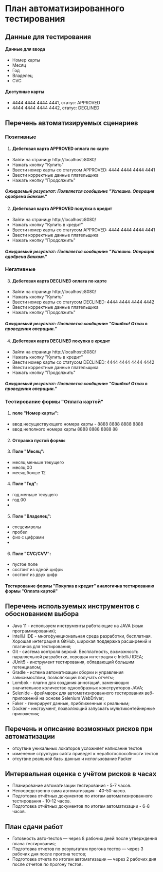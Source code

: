 # **План автоматизированного тестирования**

## Данные для тестирования
#### Данные для ввода
* Номер карты
* Месяц
* Год
* Владелец
* CVC

#### Доступные карты
* 4444 4444 4444 4441, статус: APPROVED
* 4444 4444 4444 4442, статус: DECLINED

## Перечень автоматизируемых сценариев
### Позитивные
1. #### Дебетовая карта APPROVED оплата по карте
* Зайти на страницу http://localhost:8080/
* Нажать кнопку "Купить"
* Ввести номер карты со статусом APPROVED: 4444 4444 4444 4441
* Ввести корректные данные плательщика
* Нажать кнопку "Продолжить"

##### Ожидаемый результат: Появляется сообщение "Успешно. Операция одобрена Банком."
2. #### Дебетовая карта APPROVED покупка в кредит
* Зайти на страницу http://localhost:8080/
* Нажать кнопку "Купить в кредит"
* Ввести номер карты со статусом APPROVED: 4444 4444 4444 4441
* Ввести корректные данные плательщика
* Нажать кнопку "Продолжить"

##### Ожидаемый результат: Появляется сообщение "Успешно. Операция одобрена Банком."
### Негативные

3. #### Дебетовая карта DECLINED оплата по карте
* Зайти на страницу http://localhost:8080/
* Нажать кнопку "Купить"
* Ввести номер карты со статусом DECLINED: 4444 4444 4444 4442
* Ввести корректные данные плательщика
* Нажать кнопку "Продолжить"

##### Ожидаемый результат: Появляется сообщение "Ошибка! Отказ в проведении операции."

4. #### Дебетовая карта DECLINED покупка в кредит
* Зайти на страницу http://localhost:8080/
* Нажать кнопку "Купить в кредит"
* Ввести номер карты со статусом DECLINED: 4444 4444 4444 4442
* Ввести корректные данные плательщика
* Нажать кнопку "Продолжить"

##### Ожидаемый результат: Появляется сообщение "Ошибка! Отказ в проведении операции."


### Тестирование формы "Оплата картой"

1. #### поле "Номер карты":
* ввод несуществующего номера карты - 8888 8888 8888 8888
* ввод неполного номера карты 8888 8888 8888 88

2. ####  Отправка пустой формы

3. ####  Поле "Месяц":
* месяц меньше текущего
* месяц 00
* месяц болше 12

4. #### Поле "Год":
* год меньше текущего
* год 00
* 
5. #### Поле "Владелец":
* спецсимволы
* пробел
* фио с цифрами
* 
6. #### Поле "CVC/CVV":
* пустое поле
* состоит из одной цифры
* состоит из двух цифр

#### Тестирование формы "Покупка в кредит" аналогична тестированию формы "Оплата картой"

## Перечень используемых инструментов с обоснованием выбора
* Java 11 - используем инструменты работающие на JAVA (язык программирования);
* IntelliJ IDE - многофункциональная среда разработки, бесплатная. Хорошая интеграция в GitHub, широкая поддержка расширений и плагинов для тестирования;
* Git - система контроля версий. Бесплатность, возможность параллельной разработки, хорошая интеграция с IntelliJ IDEA;
* JUnit5 - инструмент тестирования, обладающий большим потенциалом;
* Gradle - истема автоматизации сборки и управления зависимостями, позволяющий получать отчеты;
* Lombok - плагин для создания аннотаций, заменяющих значительное количество однообразных конструкторов JAVA;
* Selenide - фреймворк для автоматизированного тестирования веб-приложений на основе Selenium WebDriver;
* Faker -  генерирует данные, приближенные к реальным;
* Docker - инструмент, позволяющий запускать мультиконтейнерные приложения;

## Перечень и описание возможных рисков при автоматизации
* отсутвие уникальных локаторов усложняет написание тестов
* изменение структуры сайта приведет к неработоспособности тестов
* отсутвие реальной базы данных и использование Facker

## Интервальная оценка с учётом рисков в часах
* Планирование автоматизации тестирования - 5-7 часов.
* Непосредственно сама автоматизация - 40-50 часов.
* Подготовка отчётных документов по итогам автоматизированного тестирования - 10-12 часов.
* Подготовка отчётных документов по итогам автоматизации - 6-8 часов.

## План сдачи работ
* Готовность авто-тестов — через 8 рабочих дней после утверждения плана тестирования;
* Подготовка отчетов по результатам прогона тестов — через 3 рабочих дня после прогона тестов;
* Подготовка отчета по итогам автоматизации — через 2 рабочих дня после отчетов по прогону тестов.

